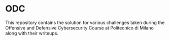 # ODC

This repository contains the solution for various challenges taken during the Offensive and Defensive Cybersecurity Course at Politecnico di Milano along with their writeups.